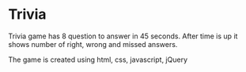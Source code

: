 # Trivia
 Trivia game has 8 question to answer in 45 seconds. After time is up it shows number of right, wrong and missed answers.
 
 The game is created using html, css, javascript, jQuery

